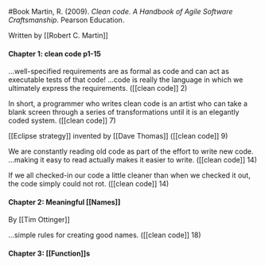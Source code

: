 #Book
Martin, R. (2009). _Clean code. A Handbook of Agile Software Craftsmanship_. Pearson Education.

Written by [[Robert C. Martin]]
#### Chapter 1: clean code p1-15
…well-specified requirements are as formal as code and can act as executable tests of that code! …code is really the language in which we ultimately express the requirements. ([[clean code]] 2)

In short, a programmer who writes clean code is an artist who can take a blank screen through a series of transformations until it is an elegantly coded system. ([[clean code]] 7)

[[Eclipse strategy]] invented by [[Dave Thomas]] ([[clean code]] 9)

We are constantly reading old code as part of the effort to write new code. …making it easy to read actually makes it easier to write. ([[clean code]] 14)

If we all checked-in our code a little cleaner than when we checked it out, the code simply could not rot. ([[clean code]] 14)

#### Chapter 2: Meaningful [[Names]]
By [[Tim Ottinger]]

…simple rules for creating good names. ([[clean code]] 18)

#### Chapter 3: [[Function]]s
